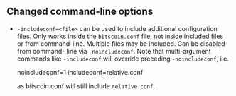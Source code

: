 Changed command-line options
----------------------------

- `-includeconf=<file>` can be used to include additional configuration files.
  Only works inside the `bitscoin.conf` file, not inside included files or from
  command-line. Multiple files may be included. Can be disabled from command-
  line via `-noincludeconf`. Note that multi-argument commands like
  `-includeconf` will override preceding `-noincludeconf`, i.e.

    noincludeconf=1
    includeconf=relative.conf

  as bitscoin.conf will still include `relative.conf`.
